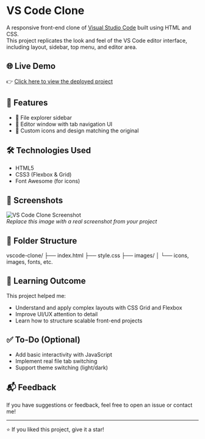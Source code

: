 # VS Code Clone

A responsive front-end clone of [Visual Studio Code](https://code.visualstudio.com/) built using HTML and CSS.  
This project replicates the look and feel of the VS Code editor interface, including layout, sidebar, top menu, and editor area.

## 🌐 Live Demo

👉 [Click here to view the deployed project](https://your-deployment-link-here)

## 🚀 Features

- 📁 File explorer sidebar
- 📝 Editor window with tab navigation UI
- 🔧 Custom icons and design matching the original

## 🛠️ Technologies Used

- HTML5
- CSS3 (Flexbox & Grid)
- Font Awesome (for icons)

## 📸 Screenshots

![VS Code Clone Screenshot](screenshot.png)  
_Replace this image with a real screenshot from your project_

## 📁 Folder Structure

vscode-clone/
├── index.html
├── style.css
├── images/
│ └── icons, images, fonts, etc.

## 🧠 Learning Outcome

This project helped me:

- Understand and apply complex layouts with CSS Grid and Flexbox
- Improve UI/UX attention to detail
- Learn how to structure scalable front-end projects

## ✅ To-Do (Optional)

- Add basic interactivity with JavaScript
- Implement real file tab switching
- Support theme switching (light/dark)

## 📬 Feedback

If you have suggestions or feedback, feel free to open an issue or contact me!

---

⭐ If you liked this project, give it a star!
